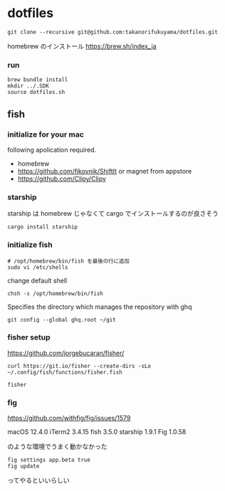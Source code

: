 # dotfiles

```shell
git clone --recursive git@github.com:takanorifukuyama/dotfiles.git
```

homebrew のインストール
https://brew.sh/index_ja

### run

```
brew bundle install
mkdir ../.SDK
source dotfiles.sh
```

## fish

### initialize for your mac

following apolication required.

- homebrew
- https://github.com/fikovnik/ShiftIt or magnet from appstore
- https://github.com/Clipy/Clipy

### starship

starship は homebrew じゃなくて cargo でインストールするのが良さそう

```
cargo install starship
```

### initialize fish

```fish
# /opt/homebrew/bin/fish を最後の行に追加
sudo vi /etc/shells
```

change default shell

```fish
chsh -s /opt/homebrew/bin/fish
```

Specifies the directory which manages the repository with ghq

```fish
git config --global ghq.root ~/git
```

### fisher setup

https://github.com/jorgebucaran/fisher/

```fish
curl https://git.io/fisher --create-dirs -sLo ~/.config/fish/functions/fisher.fish
```

```fish
fisher
```

### fig

https://github.com/withfig/fig/issues/1579

macOS 12.4.0
iTerm2 3.4.15
fish 3.5.0
starship 1.9.1
Fig 1.0.58

のような環境でうまく動かなかった

```shell
fig settings app.beta true
fig update
```

ってやるといいらしい
